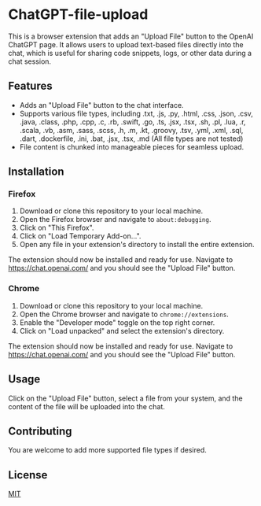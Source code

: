 # ChatGPT-file-upload
This is a browser extension that adds an "Upload File" button to the OpenAI ChatGPT page. It allows users to upload text-based files directly into the chat, which is useful for sharing code snippets, logs, or other data during a chat session.

## Features

- Adds an "Upload File" button to the chat interface.
- Supports various file types, including .txt, .js, .py, .html, .css, .json, .csv, .java, .class, .php, .cpp, .c, .rb, .swift, .go, .ts, .jsx, .tsx, .sh, .pl, .lua, .r, .scala, .vb, .asm, .sass, .scss, .h, .m, .kt, .groovy, .tsv, .yml, .xml, .sql, .dart, .dockerfile, .ini, .bat, .jsx, .tsx, .md (All file types are not tested)
- File content is chunked into manageable pieces for seamless upload.

## Installation

### Firefox

1. Download or clone this repository to your local machine.
2. Open the Firefox browser and navigate to `about:debugging`.
3. Click on "This Firefox".
4. Click on "Load Temporary Add-on...".
5. Open any file in your extension's directory to install the entire extension.

The extension should now be installed and ready for use. Navigate to https://chat.openai.com/ and you should see the "Upload File" button.

### Chrome

1. Download or clone this repository to your local machine.
2. Open the Chrome browser and navigate to `chrome://extensions`.
3. Enable the "Developer mode" toggle on the top right corner.
4. Click on "Load unpacked" and select the extension's directory.

The extension should now be installed and ready for use. Navigate to https://chat.openai.com/ and you should see the "Upload File" button.

## Usage

Click on the "Upload File" button, select a file from your system, and the content of the file will be uploaded into the chat.

## Contributing

You are welcome to add more supported file types if desired.

## License

[MIT](https://choosealicense.com/licenses/mit/)

